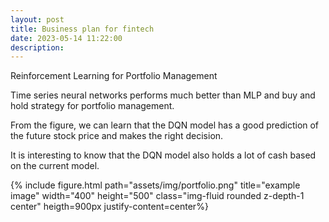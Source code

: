```yaml
---
layout: post
title: Business plan for fintech
date: 2023-05-14 11:22:00
description:  
---
```


Reinforcement Learning for Portfolio Management

Time series neural networks performs much better than MLP and buy and hold strategy for portfolio management.


From the figure, we can learn that the DQN model has a good prediction of the future stock price and makes the right decision. 

It is interesting to know that the DQN model also holds a lot of cash based on the current model. 
<div class="row">
    <div class="col-sm mt-3 mt-md-0">
        {% include figure.html path="assets/img/portfolio.png" title="example image" width="400" 
     height="500" class="img-fluid rounded z-depth-1 center" heigth=900px  justify-content=center%}
    </div>
</div>




